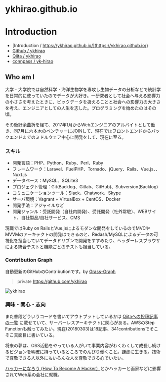 # ykhirao.github.io

# Introduction

* [Introduction / https://ykhirao.github.io/](https://ykhirao.github.io/)
* [Github / ykhirao](https://github.com/ykhirao/)
* [Qiita / ykhirao](http://qiita.com/ykhirao)
* [connpass / yk-hirao](https://connpass.com/user/yk-hirao/)

## Who am I

大学・大学院では自然科学・海洋生物学を専攻し生物データの分析などで統計学を日常的に使っていたのでデータが大好き。一研究者として社会へ与える影響力の小ささを考えたときに、ビックデータを扱えることと社会への影響力の大きさを考え、エンジニアとしての人生を志した。プログラミングを始めたのはその頃。

その後紆余曲折を経て、2017年1月からWebエンジニアのアルバイトとして働き、同7月に六本木のベンチャーにJOINして、現在ではフロントエンドからバックエンドまでのミドルウェア中心に開発をして、現在に至る。

### スキル

* 開発言語：PHP、Python、Ruby、Perl、Ruby
* フレームワーク：Laravel、FuelPHP、Tornado、jQuery、Rails、Vue.js、、Nuxt.js
* データベース：MySQL、SQLite3
* プロジェクト管理：Git(Backlog、Gitlab、GitHub)、Subversion(Backlog)
* コミュニケーションツール：Slack、Chatwork、Skype
* サーバ環境：Vagrant + VirtualBox + CentOS、Docker
* 開発手法：アジャイルなど
* 開発ジャンル：受託開発（自社内開発）、受託開発（社外常駐）、WEBサイト、自社製品/自社サービス、CMS

現職ではRuby on RailsとVue.jsによるモダンな開発をしているのでMVCやMVVMのアーキテクトの開発はできるのと、Redash/MySQLによるデータの可視化を担当していてデータドリブンで開発をすすめたり、ヘッダーレスブラウザによる統合テストと機能ごとのテストも担当している。

### Contribution Graph

自動更新のGitHubのContributionです。by [Grass-Graph](https://grass-graph.moshimo.works/)

> private <https://github.com/ykhirao>

![ykhirao](https://grass-graph.moshimo.works/images/ykhirao.png)

### 興味・関心・志向

また普段どういうコードを書いてアウトプットしているかは [Qiitaへの投稿記事の一覧](https://qiita.com/ykhirao) に載せていて、サーバーレスアーキテクトに関心がある。AWSのStep Functionも触ってみたい。現在(20180303)は18記事、341contributionsでそこそこ真面目に書いている。

将来の夢は、OSS活動をやっている人がいて事業内容がわくわくして成長し続けるビジョンを明確に持っているところでのんびり働くこと。謙虚に生きる。技術で尊敬できる人以外にもいろんな人を尊敬できる心でいたい。

[ハッカーになろう (How To Become A Hacker）](http://cruel.org/freeware/hacker.html)とかハッカーと画家などに影響されてWeb系の会社に就職。

